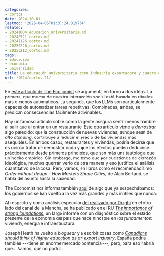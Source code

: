 ```yaml
---
categories:
- cortos
date: 2024-10-01
lastmod: '2025-04-06T01:37:24.819764'
related:
- 20241004_educacion_universitaria.md
- 20240521_cortos.md
- 20241126_cortos.md
- 20250226_cortos.md
- 20250212_cortos.md
tags:
- educación
- economía
- universidad
title: La educación universitaria como industria exportadora y cuatro asuntos más
url: /2024/cortos-21/
---
```


En [este artículo de The Economist](https://www.economist.com/by-invitation/2024/09/04/large-language-models-will-upend-human-rituals) se argumenta en torno a dos ideas. La primera, que mucha de nuestra interacción social está basada en rituales más o menos automáticos. La segunda, que los LLMs son particularmente capaces de automatizar tareas repetitivas. Combinadas, ambas, se predican consecuencias fácilmente adivinables.

Hay un famoso artículo sobre cómo la gente asegura sentir menos hambre al salir que al entrar en un restaurante. [Este otro artículo](https://www.sciencedirect.com/science/article/abs/pii/S0094119021000656) viene a _demostrar_ algo parecido: que la construcción de nuevas viviendas, aunque sean de _alto standing_, contribuye a reducir el precio de las viviendas más asequibles. En ambos casos, restaurantes y viviendas, podría decirse que es ocioso tratar de demostrar nada y que los efectos pueden deducirse prácticamente desde primeros principios, que son más una tautología que un hecho empírico. Sin embargo, me temo que por cuestiones de cerrazón ideológica, muchos querrán verlo de otra manera y eso justifica el análisis cuantitativo de la cosa. Pero, vamos, en libros como el recomendadísimo _Order without design - How Markets Shape Cities_, de Alain Bertaud, se habla del asunto hasta la saciedad.

The Economist nos informa también [aquí](https://www.economist.com/finance-and-economics/2024/09/23/governments-are-bigger-than-ever-they-are-also-more-useless) de algo que ya sospechábamos: los gobiernos se han vuelto a la vez más grandes y más inútiles que nunca.

Al respecto y como análisis especular [del realizado por Draghi](/2024/potencia-rozamiento-draghi/) en el otro lado del canal de la Mancha, se ha publicado en el RU [_The importance of strong foundations_](https://ukfoundations.co), un largo informe con un diagnóstico sobre el estado presente de la economía del país que hace hincapié en los _fundamentos_: vivienda, energía e infraestructura.

Joseph Heath ha vuelto a _bloguear_ y a escrbir cosas como [_Canadians should think of higher education as an export industry_](https://josephheath.substack.com/p/canadians-should-think-of-higher). España podría también ---tiene un enorme mercado pontencial---, pero, para eso habría que... Vamos, que no podría.
